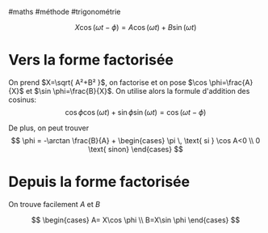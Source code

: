 
#maths #méthode #trigonométrie

$$
X\cos(\omega t - \phi) = A \cos(\omega t) + B\sin(\omega t)
$$
# Vers la forme factorisée

On prend $X=\sqrt{ A²+B² }$, on factorise et on pose $\cos \phi=\frac{A}{X}$ et $\sin \phi=\frac{B}{X}$.
On utilise alors la formule d'addition des cosinus:
$$
\cos \phi \cos(\omega t)+\sin \phi \sin(\omega t)=\cos(\omega t-\phi)
$$

De plus, on peut trouver
$$
\phi = -\arctan \frac{B}{A} + \begin{cases}
\pi \, \text{ si } \cos A<0 \\
0 \text{ sinon}
\end{cases}
$$


# Depuis la forme factorisée

On trouve facilement $A$ et $B$

$$
\begin{cases}
A= X\cos \phi \\
B=X\sin \phi
\end{cases}
$$

